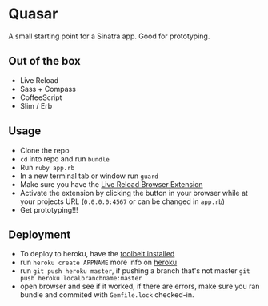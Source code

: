 # Quasar
A small starting point for a Sinatra app. Good for prototyping.

## Out of the box
- Live Reload
- Sass + Compass
- CoffeeScript
- Slim / Erb

## Usage
- Clone the repo
- `cd` into repo and run `bundle`
- Run `ruby app.rb`
- In a new terminal tab or window run `guard`
- Make sure you have the [Live Reload Browser Extension](http://feedback.livereload.com/knowledgebase/articles/86242-how-do-i-install-and-use-the-browser-extensions-)
- Activate the extension by clicking the button in your browser while at your projects URL (`0.0.0.0:4567` or can be changed in `app.rb`)
- Get prototyping!!!

## Deployment
- To deploy to heroku, have the [toolbelt installed](https://toolbelt.heroku.com/)
- run `heroku create APPNAME` more info on [heroku](https://devcenter.heroku.com/articles/git)
- run `git push heroku master`, if pushing a branch that's not master `git push heroku localbranchname:master`
- open browser and see if it worked, if there are errors, make sure you ran bundle and commited with `Gemfile.lock` checked-in.


